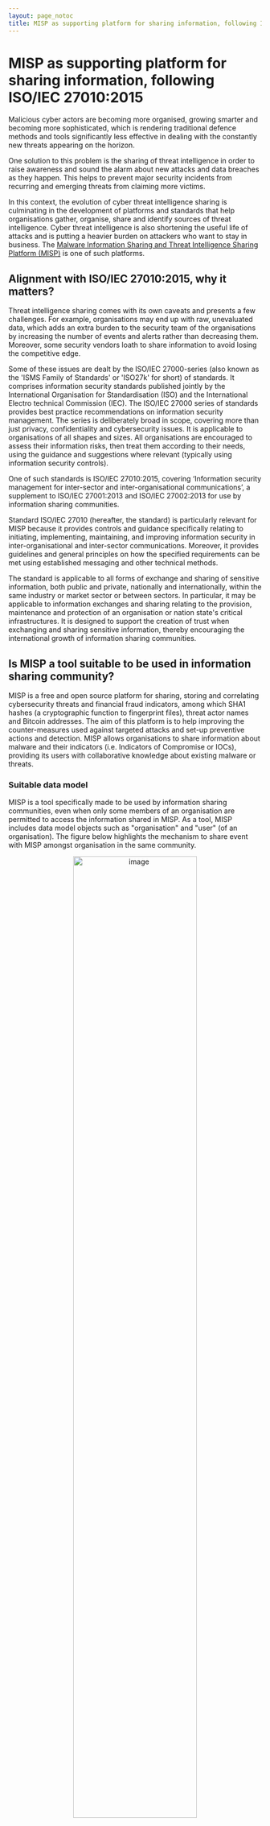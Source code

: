 ```yaml
---
layout: page_notoc
title: MISP as supporting platform for sharing information, following ISO/IEC 27010:2015
---
```



# MISP as supporting platform for sharing information, following ISO/IEC 27010:2015

Malicious cyber actors are becoming more organised, growing smarter and becoming more sophisticated, which is rendering traditional defence methods and tools significantly less effective in dealing with the constantly new threats appearing on the horizon.

One solution to this problem is the sharing of threat intelligence in order to raise awareness and sound the alarm about new attacks and data breaches as they happen. This helps to prevent major security incidents from recurring and emerging threats from claiming more victims.

In this context, the evolution of cyber threat intelligence sharing is culminating in the development of platforms and standards that help organisations gather, organise, share and identify sources of threat intelligence. Cyber threat intelligence is also shortening the useful life of attacks and is putting a heavier burden on attackers who want to stay in business. The [Malware Information Sharing and Threat Intelligence Sharing Platform (MISP)](https://www.misp-project.org/) is one of such platforms.

## Alignment with ISO/IEC 27010:2015, why it matters?

Threat intelligence sharing comes with its own caveats and presents a few challenges. For example, organisations may end up with raw, unevaluated data, which adds an extra burden to the security team of the organisations by increasing the number of events and alerts rather than decreasing them. Moreover, some security vendors loath to share information to avoid losing the competitive edge.

Some of these issues are dealt by the ISO/IEC 27000-series (also known as the 'ISMS Family of Standards' or 'ISO27k' for short) of standards. It comprises information security standards published jointly by the International Organisation for Standardisation (ISO) and the International Electro technical Commission (IEC). The ISO/IEC 27000 series of standards provides best practice recommendations on information security management.
The series is deliberately broad in scope, covering more than just privacy, confidentiality and cybersecurity issues. It is applicable to organisations of all shapes and sizes. All organisations are encouraged to assess their information risks, then treat them  according to their needs, using the guidance and suggestions where relevant (typically using information security controls).

One of such standards is ISO/IEC 27010:2015, covering ‘Information security management for inter-sector and inter-organisational communications’, a supplement to ISO/IEC 27001:2013 and ISO/IEC 27002:2013 for use by information sharing communities.

Standard ISO/IEC 27010 (hereafter, the standard) is particularly relevant for MISP because it provides controls and guidance specifically relating to initiating, implementing, maintaining, and improving information security in inter-organisational and inter-sector communications. Moreover, it provides guidelines and general principles on how the specified requirements can be met using established messaging and other technical methods.

The standard is applicable to all forms of exchange and sharing of sensitive information, both public and private, nationally and internationally, within the same industry or market sector or between sectors. In particular, it may be applicable to information exchanges and sharing relating to the provision, maintenance and protection of an organisation or nation state's critical infrastructures. It is designed to support the creation of trust when exchanging and sharing sensitive information, thereby encouraging the international growth of information sharing communities.

## Is MISP a tool suitable to be used in information sharing community?

MISP is a free and open source platform for sharing, storing and correlating cybersecurity threats and financial fraud indicators, among which SHA1 hashes (a cryptographic function to fingerprint files), threat actor names and Bitcoin addresses. The aim of this platform is to help improving the counter-measures used against targeted attacks and set-up preventive actions and detection. MISP allows organisations to share information about malware and their indicators (i.e. Indicators of Compromise or IOCs), providing its users with collaborative knowledge about existing malware or threats.

### Suitable data model

MISP is a tool specifically made to be used by information sharing communities, even when only some members of an organisation are permitted to access the information shared in MISP. As a tool, MISP includes data model objects such as "organisation" and "user" (of an organisation). The figure below highlights the mechanism to share event with MISP amongst organisation in the same community.

<p align="center">
<img src="./images/misp-compliance-iso-concepts.svg" alt="image" style="width: 70%;"/><br/>

<span><i>FIGURE 1: Illustration of MISP organisations and community interactions</i></span>
</p>

The concept presented in the figure above can be explained and match with key concepts of the ISO/IEC 27010:2015 standard as described in the table below.

<table style="width:100%">
  <tr>
    <th>ISO/IEC 27010:2015 key concepts</th>
    <th>MISP data model representing the concepts</th> 
    <th>Related definition in <a href="https://www.iso.org/obp/ui/#iso:std:iso-iec:27000:ed-5:v1:en"> ISO/IEC 27000:2018</a></th>
  </tr>
  <tr>
    <td><b>Information sharing community</b></td>
    <td>The concept of community is closely related to the concept of MISP server (also called MISP instance). A MISP server is a specific instance of the MISP software, running on a computer, usually a server. A MISP server can include multiple organisations. A <b>MISP community</b> includes all organisations on a MISP server and organisations running MISP servers that synchronise with this server.</td> 
    <td>3.34 information sharing community</td>
  </tr>
  <tr>
    <td><b>Organization</b></td>
    <td>A <b>MISP organization</b> represent an organisation in the community.</td> 
    <td>3.50 organization</td>
  </tr>
<tr>
    <td><b>Member of an organisation</b></td>
    <td><b>MISP users</b> represent organisation members.</td> 
    <td>Not covered in the standard.</td>
  </tr>
<tr>
    <td><b>Information exchange types (e.g. "alerts and warnings" and "incident handling")</b></td>
    <td><b>MISP events</b> are the smallest unit that can be shared in MISP. Events can be enrich with "tags", such as tags integrates external and broadly used protocols and standards such as TLD (Traffic Lights Protocol) and MISP galaxies which enable a deeper analysis and categorisation of events. Events are composed of <b>MISP attributes</b>, usually representing indicators of compromise (e.g. IP addresses, domain names etc.). Attributes are defined structure that have a limited set of <a href="http://www.misp-project.org/datamodels/#misp-core-format"> type and categories</a>. Attributes can be aggregated into MISP objects.</td> 
    <td>3.21 event</td>
  </tr>
<tr>
    <td><b>Supporting entities</b></td>
    <td>The centralized supporting entity in a MISP community can be interpreted as being the entity (or organisation) operating the MISP instance (also called MISP server). The entity operating the MISP instance decides who will join the community and can attribute rights to organisation on the MISP instance (e.g. right to synchronise a MISP server)</td> 
    <td>3.76 trusted information communication entity</td>
  </tr>
<tr>
    <td><b>Source</b></td>
    <td>In MISP, the source of the event is indicated in the event detail in the field "Orgc". The source of an event stay the same even if the event is transferred to other communities.</td> 
    <td>Not covered in the standard.</td>
  </tr>
<tr>
    <td><b>Originator</b></td>
    <td>In MISP, the originator of an event is indicated in the event detail in the field "Org". If the source is in the same MISP community than a recipient, the source (Orgc) and the originator (Org) of an event will be the same for this recipient. If the source of an event (Orgc) is not in the same community than a recipient (e.g. the event has been pushed to another MISP community because its sharing model is "All communities" or "Connected communities"), then the source (Orgc) and the originator will differ. In that case, the originator (Org) would appear as the organisation synchronising the MISP instances (for an illustration, refer to event e' in the "FIGURE 1" above). </td> 
    <td>Not covered in the standard.</td>
  </tr>
<tr>
    <td><b>Recipient</b></td>
    <td>In MISP, the recipients of an event depends on the sharing model the originator choose for the event. MISP sharing model is flexible and include <a href="https://github.com/MISP/misp-book/tree/master/using-the-system"> five sharing models </a> allowing, for example, to only share an event with one organisation, one community or a couple of chosen organisations in a community.</td> 
    <td>Not covered in the standard.</td>
  </tr>
</table>

### Suitable flexibility and accessibility

MISP can be accessed from different interfaces like a REST API (for systems pushing and pulling IOCs and for automatizing export, import or analysis of IOCs) or via a web interface. This is the result of the inherent goal of MISP: to be a robust platform that ensures a smooth operation for sharing and storing cybersecurity related information in an intelligent way.

MISP is freely available on [GitHub](https://github.com/MISP/MISP), licensed under [GNU Affero General Public License version 3](http://www.gnu.org/licenses/agpl-3.0.html). Everyone can set up its own MISP instance and start a community. MISP is currently used by CSIRTs communities and Banks. However, MISP usages is not limited to those entities and new use cases can be developed.


## Does MISP enable an easy implementation of ISO/IEC 27010:2015 controls?

### Scope

ISO/IEC 27010:2015 complements ISO/IEC 27001:2005 by providing additional or augmented controls in cases where the information exchanged by sharing communities is sensitive and cannot be made publicly available. In this article, only new controls or augmented controls from ISO/IEC 27002:2005 by ISO/IEC 27010:2015 will be covered.

MISP is a tool, a piece of software, not an Information Security and Management System by itself. As such, not all the new controls or augmented controls in ISO/IEC 27010:2015 can be applicable to MISP. For this article, the controls that can, partially can or cannot apply to MISP are presented in the table below.


<table style="width:100%">
  <tr>
    <th>New controls of controls augmented by ISO/IEC 27010:2015</th>
    <th>Applicable to MISP</th> 
    <th>References to relevant MISP features</th>
  </tr>
  <tr>
    <td>5.1.1 Policies for information security</td>
    <td>Partially</td> 
    <td><a href="#(5)">(5) Information security policies</a></td>
  </tr>
  <tr>
    <td>5.1.2 Review of the policies for information security</td>
    <td>No</td> 
    <td>N/A</td>
  </tr>
<tr>
    <td>7.1.1 Screening</td>
    <td>No</td> 
    <td>N/A</td>
  </tr>
<tr>
    <td>8.1.3 Acceptable use of assets</td>
    <td>Partially</td> 
    <td><a href="#(8)">(8) Asset management</a></td>
  </tr>
<tr>
    <td>8.2.1 Classification of information</td>
    <td>Yes</td> 
    <td><a href="#(8)">(8) Asset management</a></td>
  </tr>
<tr>
    <td>8.4.1 Information dissemination</td>
    <td>Yes</td> 
    <td><a href="#(8)">(8) Asset management</a></td>
  </tr>
<tr>
    <td>8.4.2 Information disclaimers</td>
    <td>Yes</td> 
    <td><a href="#(8)">(8) Asset management</a></td>
  </tr>
<tr>
    <td>8.4.3 Information credibility</td>
    <td>Yes</td> 
    <td><a href="#(8)">(8) Asset management</a></td>
  </tr>
<tr>
    <td>8.4.4 Information sensitivity reduction</td>
    <td>Yes</td> 
    <td><a href="#(8)">(8) Asset management</a></td>
  </tr>
<tr>
    <td>8.4.5 Anonymous source protection</td>
    <td>Yes</td> 
    <td><a href="#(8)">(8) Asset management</a></td>
  </tr>
<tr>
    <td>8.4.6 Anonymous recipient protection</td>
    <td>Yes</td> 
    <td><a href="#(8)">(8) Asset management</a></td>
  </tr>
<tr>
    <td>8.4.7 Onwards release authority</td>
    <td>Yes</td> 
    <td><a href="#(8)">(8) Asset management</a></td>
  </tr>
<tr>
    <td>10.1.1 Policy on the use of cryptographic controls</td>
    <td>Yes</td> 
    <td><a href="#(10)">(10) Cryptography</a></td>
  </tr>
<tr>
    <td>12.2.1 Controls against malware</td>
    <td>No</td> 
    <td>N/A</td>
  </tr>
<tr>
    <td>12.4.1 Event logging</td>
    <td>Yes</td> 
    <td><a href="#(12)">(12) Operations security</a></td>
  </tr>
<tr>
    <td>12.7.2 Community audit rights</td>
    <td>No</td> 
    <td>N/A</td>
  </tr>
<tr>
    <td>13.2.2 Agreements on information transfer</td>
    <td>Partially</td> 
    <td><a href="#(13)">(13) Information transfer</a></td>
  </tr>
<tr>
    <td>13.2.3 Electronic messaging</td>
    <td>Yes</td>
    <td><a href="#suitable-data-model">Alternative methods to electronic messaging are part of the MISP synchronisation protocol (e.g. air-gap exchange protocol)</a></td>
  </tr>
<tr>
    <td>15.1.2 Addressing security within supplier agreements</td>
    <td>No</td> 
    <td>N/A</td>
  </tr>
<tr>
    <td>16.1.2 Reporting information security events</td>
    <td>Partially</td> 
    <td><a href="#(16)">(16) Information security incident management</a></td>
  </tr>
<tr>
    <td>16.1.6 Learning from information security incidents</td>
    <td>Yes</td> 
    <td><a href="#(16)">(16) Information security incident management</a></td>
  </tr>
<tr>
    <td>16.1.8 Early warning system</td>
    <td>Yes</td> 
    <td><a href="#(16)">(16) Information security incident management</a></td>
  </tr>
<tr>
    <td>17.1.1 Planning information security continuity</td>
    <td>No</td> 
    <td>N/A</td>
  </tr>
<tr>
    <td>18.1.1 Identification of applicable legislation and contractual requirements</td>
    <td>Partially</td> 
    <td><a href="#(18)">(18) Compliance</a></td>
  </tr>
<tr>
    <td>18.1.6 Liability to the information sharing community</td>
    <td>No</td> 
    <td>N/A</td>
  </tr>
</table>

The below section highlights clarifications on which MISP features enables an easy implementation of ISO/IEC 27010:2015 controls applicable to MISP.

### <a name="(5)"></a>(5) Information security policies

The standard recommends having policies for information security. This implies that sharing communities have a policy that defines how the community members will work together to set security management policies and direction for the information sharing communities.

As a tool that can be used in different ways by different entities, MISP does not actually have a specific “policy” as such. However, MISP does include a ‘Terms & Conditions’ feature that entities setting up a MISP instance can customized for their needs. For example, entities having a MISP instance be can customized in the text inside those Terms and Conditions (or can be left empty) and it can be opted to force users to accept it before having access to MISP. [Sharing guidelines](https://github.com/MISP/MISP/wiki/Sharing-guidelines) for using MISP are available.

### <a name="(8)"></a>(8) Asset management

Regarding the implementation of acceptable use of assets, dissemination rules are a core concept and it is the originator, which decides of the dissemination rules for individual events (c.f. [MISP sharing model](ttps://github.com/MISP/misp-book/tree/master/using-the-system)). It is the role of the supporting entity, operating the MISP instance to not bypass these rules but to respect them. When specific tags are applied to an event, indicating how the information received can be used (e.g. [Permissible Actions Protocol taxonomy](https://www.misp-project.org/taxonomies.html#_pap)), these rules need to be respected by all organisations in the community.

The standard suggests that information should be classified in terms of legal requirements, value, credibility, priority, criticality and sensitivity to unauthorized disclosure or modification and that the dissemination of such information should be done accordingly to this classification. Moreover, each information exchange should indicate the originator’s degree of confidence in the transmitted information’s credibility and accuracy and the sensitivity of the information.

MISP has asset management tools build into it. For example, taxonomies can be used in MISP in order to classify events, indicators and threats. For example, one of the taxonomies included in MISP is the Admiralty Scale (also called the NATO System), that ranks the reliability of a source and the credibility of an information. Examples of taxonomies that can be used to classified events in MISP can be found below:

<table style="width:100%">
  <tr>
    <th>ISO/IEC 27010:2015 classification requirements</th>
    <th>Examples of taxonomies and/or features integrated in MISP (non-exhaustive)</th>
  </tr>
  <tr>
    <td><b>Legal requirements</b> (8.2.1)</td>
    <td>
		<ul>
		  <li>No taxonomies are yet integrated. It is however possible to add custom taxonomy in MISP.</li>
		</ul>
	</td> 
  </tr>
  <tr>
    <td><b>Value</b> (8.2.1)</td>
    <td>
	<ul>
	  <li>In some cases, the value of threat intelligence depends on the quality of the classification. A wide range of classifications is available for an event in MISP, for example, <a href="https://www.misp-project.org/taxonomies.html#_circl">incident classification or topic taxonomies</a>.</li>
	  <li>Value of the information can also be determined by the <a href="https://www.misp-project.org/taxonomies.html#_cssa"> CSSA agreed sharing taxonomy</a>, for example, the 'sharing-class' indicates whether the shared information has been validated by a human prior to sharing.</li>
	</ul>
    </td>
  </tr>
  <tr>
    <td><b>Credibility</b> (8.2.1) and (8.4.3)</td>
    <td>
		<ul>
			<li>The <a href="https://www.misp-project.org/taxonomies.html#_admiralty_scale">Admiralty Scale taxonomy</a> can be used to measure the credibility of an event.</li>
			<li><a href="https://www.misp-project.org/taxonomies.html#_analyst_assessment"> The analyst experience taxonomy</a> can be used to assess the credibility of an analysis of an event.</li>
			<li>The <a href="https://www.misp-project.org/taxonomies.html#_estimative_language">likelihood-probability</a> taxonomy can also be used to measure the credibility of an event.</li>
			<li><a href="http://www.misp-project.org/features.html">The correlation feature and sightings</a> can also help assessing the credibility of an event.</li>
			<li><a href="https://www.circl.lu/doc/misp/administration/#whitelisting-an-address">Whitelist</a> and <a href="https://github.com/MISP/misp-warninglists">Warning lists</a> improve false positive detection</li>
		</ul>
	</td> 
  </tr>
<tr>
    <td><b>Priority</b> (8.2.1)</td>
    <td>
		<ul>
		  <li>MISP integrates <a href="https://www.misp-project.org/taxonomies.html#_priority_level">six levels of priority aligned with NCCIC, DHS, and the CISS</a>.</li>
		</ul>
	</td>  
  </tr>
<tr>
    <td><b>Criticality</b> (8.2.1)</td>
	<td>
		<ul>
		  <li><a href="https://www.circl.lu/doc/misp/create-event-report/">"Threat Level" of a MISP event</a> indicates the level of criticality.</li>
		</ul>
	</td>
  </tr>
<tr>
    <td><b>Sensitivity</b> (8.2.1)</td>
	<td>
		<ul>
		  <li><a href="https://www.misp-project.org/taxonomies.html#_nato">NATO classification</a>.</li>
		</ul>
	</td>
  </tr>
<tr>
    <td><b>Dissemination markings</b> (8.4.1)</td>
	<td>
		<ul>
		  <li><a href="https://www.misp-project.org/taxonomies.html#_tlp">Traffic Light Protocol (TLP) taxonomy</a>.</li>
		  <li>Different level of <a href="https://github.com/MISP/misp-book/tree/master/using-the-system">sharing model</a> can be used, restricting the propagation of events.</li>
		</ul>
	</td>
  </tr>
<tr>
    <td><b>Information disclaimer</b> (8.4.2)</td>
	<td>
		<ul>
		  <li>There is no specific field or free text available at the event level in MISP to add a custom disclaimer to list any special requirements to follow by the recipients in addition to the normal information marking. However, it is possible to add custom taxonomies in MISP. Moreover, as explained in the two following points, it is possible to contact the reporter or ask for clarification.</li>
		  <li>In MISP it is possible to <a href="https://www.circl.lu/doc/misp/sharing/#contact-a-reporter">contact the reporter</a> of an event to ask for clarification.</li>
		  <li>For each event, an <a href="https://www.circl.lu/doc/misp/using-the-system/#general-event-information">'Event Discussion Thread'</a> can also be used to ask for clarification.</li>
		</ul>
	</td>
  </tr>
<tr>
    <td><b>Sensitivity reduction</b> (8.4.4)</td>
	<td>
		<ul>
		  <li>In MISP, there is no taxonomy or specific field in the data model regarding sensitivity reduction. However, at any point in time, the originator of the event can change the TLP or the sharing model of an event for example.</li>
		</ul>
	</td>
  </tr>
</table>

MISP also includes a feature to protect the anonymity of the source and the recipient of the information in the community (controls 8.4.5 and 8.4.6). With the MISP [delegation](https://www.circl.lu/doc/misp/delegation/) feature, an organisation can ask another organisation in the same community to publish its own event in order to remain anonymous. In a MISP instance, it is normally possible to consult the list of all organisations in the community. However, the operator of the MISP instance (in other words, the supporting entity) has the possibility to hide this list (enabled by the option “MISP.showorg”) ensuring anonymity of all recipients (i.e. organisations) in a community.

### <a name="(10)"></a>(10) Cryptography

The standard puts forward ‘cryptography’ is a tool for sharing communities. Indeed, cryptographic techniques can be used to implement the dissemination rules of information sharing, e.g. through information rights management. MISP follows this recommendation because it has built-in the possibility to add SLL certificates for HTTPS and PGP Keys.

### <a name="(12)"></a>(12) Operations security
When required by their communities, members should log the internal dissemination of shared information. In relation to the existence of an event logging system built-in into the platform, MISP has such a system.

### <a name="(13)"></a>(13) Information transfer

MISP includes a ‘Terms & Conditions’ feature that entities setting up a MISP instance can customized for their needs. For more details refer to <a href="#(5)">(5) Information security policies</a>.

### <a name="(16)"></a>(16) Information security incident management

In relation to ‘Information security incident management’, members of information sharing communities should consider whether detected events should be reported to other members of the communities. Likewise, investigations based on information distributed by the information sharing communities should be performed to reduce the risks of similar incidents and develop a better understanding of the risks facing the communities. Moreover, the standard recommends that an early warning system should be deployed within the communities to effectively communicate priority information as soon as it is available.

In this regard, MISP includes advanced data models created by its community. Indeed, MISP includes a simple and practical information-sharing format expressed in JSON through attributes that can be used by MISP or any other software. Moreover, the taxonomies allow for the classification of the incidents. However, at least part of this control cannot apply to MISP because it is out of the functionality of the platform. For example, the standard suggests that each member should ensure that reported incident responses are assessed. This cannot be managed through MISP because it needs to be implemented by its users.

### <a name="(18)"></a>(18) Compliance

‘Compliance’ is a category to have in mind as well. Liability issues and remediation should be clarified, understood and approved by all members of the information sharing communities, to address situations in which information is unintentionally or intentionally disclosed. In this regard, the standard specifies that remediation should include, at a minimum, notification of any unauthorised disclosure back to the originator, and potentially also to the source, with sufficient detail to identify the information disclosed. Unauthorised disclosure consequences could directly affect the responsible parties and might involve eliminating or restricting access to certain members for some period of time to re-establish community trust.

As a sharing information platform based in Europe, and processing personal data from EU citizens, MISP needs to comply with the GDPR. However, compliance needs to be seen at the user level in MISP, as explained in a [recent article](https://github.com/MISP/misp-compliance/blob/master/GDPR/information_sharing_and_cooperation_gdpr.md), which analyse the relation between the GDPR and MISP. Nevertheless, it is worth to mention that MISP as a platform has built-in mechanisms that promote privacy by design and by default, helping the compliance with the GDPR of their users. For example, the users are guided by the platform in relation to the data that needs to be included when reporting vulnerabilities. Users can only fill event attributes according to a specific [data model](http://www.misp-project.org/datamodels/#misp-core-format). This means that MISP minimizes the data that is published on the platform to the minimum necessary (a strategy called "data minimization"). 

## Conclusion

MISP is a promising free and open source software platform that could help many stakeholders to be organised in order to improve their cyber-defence capabilities. Indeed, the MISP threat-sharing platform is a tool to help information sharing of threat intelligence including cybersecurity Indicators of Compromise (IOC), financial fraud or counter-terrorism information.
As demonstrated in this article, MISP is a flexible platform that thanks to an extensible tagging and well-structured sharing mechanisms can be used as a platform to support information sharing implementing the ISO/IEC 27010 standard. However, one must not forget that MISP is only a tool, and that it does not replace an information security management system (ISMS) by itself.

## References

1. [ISO/IEC 27010:2015 on "Information technology — Security techniques — Information security management for inter-sector and inter-organisational communications", 2015](https://www.iso.org/standard/68427.html)
2. [MISP User Manual](https://github.com/MISP/misp-book)
3. [MISP GitHub, "Information sharing and cooperation enabled by GDPR", 2018](https://github.com/MISP/misp-compliance/blob/master/GDPR/information_sharing_and_cooperation_gdpr.md)

## Acknowledgment

This document was partially funded by CEF (Connecting Europe Facility) funding under CEF-TC-2016-3 - Cyber Security ***Improving MISP as building blocks for next-generation information sharing***.

![](https://www.misp-project.org/assets/images/en_cef.png)

## Contact and Collaboration

If you have any question or suggestion about this topic, feel free to [contact us](https://www.circl.lu/contact/). This document is a collaborative effort where external [contributors can propose changes and improvement](https://github.com/MISP/misp-compliance/tree/master/GDPR) the document.
